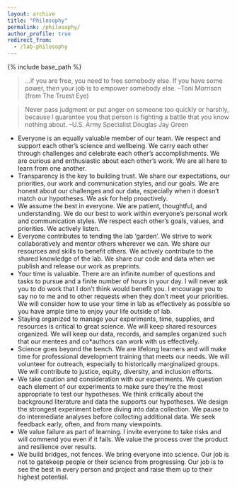 ```yaml
---
layout: archive
title: "Philosophy"
permalink: /philosophy/
author_profile: true
redirect_from: 
  - /lab-philosophy
---
```


{% include base_path %}

>...if you are free, you need to free somebody else. If you have some power, then your job is to empower somebody else. &#8211;Toni Morrison (from The Truest Eye)

>Never pass judgment or put anger on someone too quickly or harshly, because I guarantee you that person is fighting a battle that you know nothing about. &#8211;U.S. Army Specialist Douglas Jay Green

* Everyone is an equally valuable member of our team. We respect and support each other’s science and wellbeing. We carry each other through challenges and celebrate each other’s accomplishments. We are curious and enthusiastic about each other’s work. We are all here to learn from one another.
* Transparency is the key to building trust. We share our expectations, our priorities, our work and communication styles, and our goals. We are honest about our challenges and our data, especially when it doesn’t match our hypotheses. We ask for help proactively.
* We assume the best in everyone. We are patient, thoughtful, and understanding. We do our best to work within everyone’s personal work and communication styles. We respect each other’s goals, values, and priorities. We actively listen.
* Everyone contributes to tending the lab ‘garden’. We strive to work collaboratively and mentor others wherever we can. We share our resources and skills to benefit others. We actively contribute to the shared knowledge of the lab. We share our code and data when we publish and release our work as preprints.
* Your time is valuable. There are an infinite number of questions and tasks to pursue and a finite number of hours in your day. I will never ask you to do work that I don’t think would benefit you. I encourage you to say no to me and to other requests when they don’t meet your priorities. We will consider how to use your time in lab as effectively as possible so you have ample time to enjoy your life outside of lab.
* Staying organized to manage your experiments, time, supplies, and resources is critical to great science. We will keep shared resources organized. We will keep our data, records, and samples organized such that our mentees and co*authors can work with us effectively.
* Science goes beyond the bench. We are lifelong learners and will make time for professional development training that meets our needs. We will volunteer for outreach, especially to historically marginalized groups. We will contribute to justice, equity, diversity, and inclusion efforts.
* We take caution and consideration with our experiments. We question each element of our experiments to make sure they’re the most appropriate to test our hypotheses. We think critically about the background literature and data the supports our hypotheses. We design the strongest experiment before diving into data collection. We pause to do intermediate analyses before collecting additional data. We seek feedback early, often, and from many viewpoints.
* We value failure as part of learning. I invite everyone to take risks and will commend you even if it fails. We value the process over the product and resilience over results.
* We build bridges, not fences. We bring everyone into science. Our job is not to gatekeep people or their science from progressing. Our job is to see the best in every person and project and raise them up to their highest potential.
